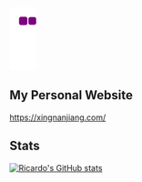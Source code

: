 ![snake gif](https://github.com/RicardoChaseCo/RicardoChaseCo/blob/output/github-contribution-grid-snake.gif)
  
## My Personal Website

https://xingnanjiang.com/

## Stats

[![Ricardo's GitHub stats](https://github-readme-stats.vercel.app/api?username=RicardoChaseCo)](https://github.com/anuraghazra/github-readme-stats)
